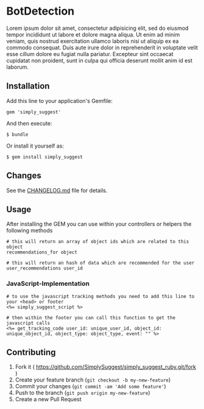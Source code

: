 # BotDetection

Lorem ipsum dolor sit amet, consectetur adipisicing elit, sed do eiusmod tempor incididunt ut labore et dolore magna aliqua. Ut enim ad minim veniam, quis nostrud exercitation ullamco laboris nisi ut aliquip ex ea commodo consequat. Duis aute irure dolor in reprehenderit in voluptate velit esse cillum dolore eu fugiat nulla pariatur. Excepteur sint occaecat cupidatat non proident, sunt in culpa qui officia deserunt mollit anim id est laborum.

## Installation

Add this line to your application's Gemfile:

	gem 'simply_suggest'

And then execute:

	$ bundle

Or install it yourself as:

	$ gem install simply_suggest

## Changes

See the [CHANGELOG.md](CHANGELOG.md) file for details.

## Usage

After installing the GEM you can use within your controllers or helpers the following methods

	# this will return an array of object ids which are related to this object
	recommendations_for object

	# this will return an hash of data which are recommended for the user
	user_recommendations user_id

### JavaScript-Implementation

	# to use the javascript tracking methods you need to add this line to your <head> or footer
	<%= simply_suggest_script %>

	# then within the footer you can call this function to get the javascript calls
	<%= get_tracking_code user_id: unique_user_id, object_id: unique_object_id, object_type: object_type, event: "" %>

## Contributing

1. Fork it ( https://github.com/SimplySuggest/simply_suggest_ruby.git/fork )
2. Create your feature branch (`git checkout -b my-new-feature`)
3. Commit your changes (`git commit -am 'Add some feature'`)
4. Push to the branch (`git push origin my-new-feature`)
5. Create a new Pull Request